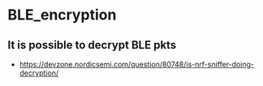 # BLE_encryption

It is possible to decrypt BLE pkts
--------------
- https://devzone.nordicsemi.com/question/80748/is-nrf-sniffer-doing-decryption/
